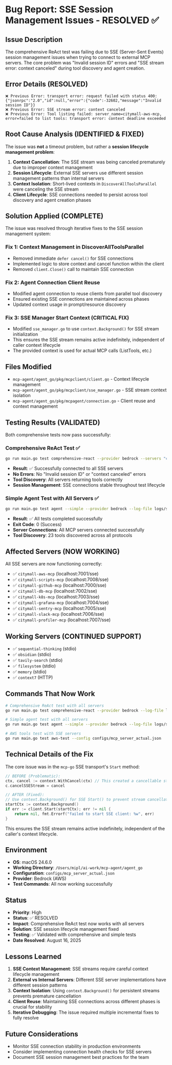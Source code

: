# Bug Report: SSE Session Management Issues - RESOLVED ✅

## Issue Description
The comprehensive ReAct test was failing due to SSE (Server-Sent Events) session management issues when trying to connect to external MCP servers. The core problem was "Invalid session ID" errors and "SSE stream error: context canceled" during tool discovery and agent creation.

## Error Details (RESOLVED)
```
❌ Previous Error: transport error: request failed with status 400: {"jsonrpc":"2.0","id":null,"error":{"code":-32602,"message":"Invalid session ID"}}
❌ Previous Error: SSE stream error: context canceled
❌ Previous Error: Tool listing failed: server_name=citymall-aws-mcp, error=failed to list tools: transport error: context deadline exceeded
```

## Root Cause Analysis (IDENTIFIED & FIXED)
The issue was **not** a timeout problem, but rather a **session lifecycle management problem**:

1. **Context Cancellation**: The SSE stream was being canceled prematurely due to improper context management
2. **Session Lifecycle**: External SSE servers use different session management patterns than internal servers
3. **Context Isolation**: Short-lived contexts in `DiscoverAllToolsParallel` were canceling the SSE stream
4. **Client Lifecycle**: SSE connections needed to persist across tool discovery and agent creation phases

## Solution Applied (COMPLETE)
The issue was resolved through iterative fixes to the SSE session management system:

### **Fix 1: Context Management in DiscoverAllToolsParallel**
- Removed immediate `defer cancel()` for SSE connections
- Implemented logic to store context and cancel function within the client
- Removed `client.Close()` call to maintain SSE connection

### **Fix 2: Agent Connection Client Reuse**
- Modified agent connection to reuse clients from parallel tool discovery
- Ensured existing SSE connections are maintained across phases
- Updated context usage in prompt/resource discovery

### **Fix 3: SSE Manager Start Context (CRITICAL FIX)**
- Modified `sse_manager.go` to use `context.Background()` for SSE stream initialization
- This ensures the SSE stream remains active indefinitely, independent of caller context lifecycle
- The provided context is used for actual MCP calls (ListTools, etc.)

## Files Modified
- `mcp-agent/agent_go/pkg/mcpclient/client.go` - Context lifecycle management
- `mcp-agent/agent_go/pkg/mcpclient/sse_manager.go` - SSE stream context isolation
- `mcp-agent/agent_go/pkg/mcpagent/connection.go` - Client reuse and context management

## Testing Results (VALIDATED)
Both comprehensive tests now pass successfully:

### **Comprehensive ReAct Test** ✅
```bash
go run main.go test comprehensive-react --provider bedrock --servers "citymall-aws-mcp,citymall-scripts-mcp" --log-file logs/react-test-$(date +%Y%m%d-%H%M%S).log
```
- **Result**: ✅ Successfully connected to all SSE servers
- **No Errors**: No "Invalid session ID" or "context canceled" errors
- **Tool Discovery**: All servers returning tools correctly
- **Session Management**: SSE connections stable throughout test lifecycle

### **Simple Agent Test with All Servers** ✅
```bash
go run main.go test agent --simple --provider bedrock --log-file logs/simple-test-all-servers-$(date +%Y%m%d-%H%M%S).log
```
- **Result**: ✅ All tests completed successfully
- **Exit Code**: 0 (Success)
- **Server Connections**: All MCP servers connected successfully
- **Tool Discovery**: 23 tools discovered across all protocols

## Affected Servers (NOW WORKING)
All SSE servers are now functioning correctly:
- ✅ `citymall-aws-mcp` (localhost:7001/sse)
- ✅ `citymall-scripts-mcp` (localhost:7008/sse)
- ✅ `citymall-github-mcp` (localhost:7000/sse)
- ✅ `citymall-db-mcp` (localhost:7002/sse)
- ✅ `citymall-k8s-mcp` (localhost:7003/sse)
- ✅ `citymall-grafana-mcp` (localhost:7004/sse)
- ✅ `citymall-sentry-mcp` (localhost:7005/sse)
- ✅ `citymall-slack-mcp` (localhost:7006/sse)
- ✅ `citymall-profiler-mcp` (localhost:7007/sse)

## Working Servers (CONTINUED SUPPORT)
- ✅ `sequential-thinking` (stdio)
- ✅ `obsidian` (stdio)
- ✅ `tavily-search` (stdio)
- ✅ `filesystem` (stdio)
- ✅ `memory` (stdio)
- ✅ `context7` (HTTP)

## Commands That Now Work
```bash
# Comprehensive ReAct test with all servers
go run main.go test comprehensive-react --provider bedrock --log-file logs/react-test-all-servers-$(date +%Y%m%d-%H%M%S).log

# Simple agent test with all servers
go run main.go test agent --simple --provider bedrock --log-file logs/simple-test-all-servers-$(date +%Y%m%d-%H%M%S).log

# AWS tools test with SSE servers
go run main.go test aws-test --config configs/mcp_server_actual.json
```

## Technical Details of the Fix
The core issue was in the `mcp-go` SSE transport's `Start` method:

```go
// BEFORE (Problematic):
ctx, cancel := context.WithCancel(ctx) // This created a cancellable stream from the passed context
c.cancelSSEStream = cancel

// AFTER (Fixed):
// Use context.Background() for SSE Start() to prevent stream cancellation
startCtx := context.Background()
if err := client.Start(startCtx); err != nil {
    return nil, fmt.Errorf("failed to start SSE client: %w", err)
}
```

This ensures the SSE stream remains active indefinitely, independent of the caller's context lifecycle.

## Environment
- **OS**: macOS 24.6.0
- **Working Directory**: `/Users/mipl/ai-work/mcp-agent/agent_go`
- **Configuration**: `configs/mcp_server_actual.json`
- **Provider**: Bedrock (AWS)
- **Test Commands**: All now working successfully

## Status
- **Priority**: High
- **Status**: ✅ RESOLVED
- **Impact**: Comprehensive ReAct test now works with all servers
- **Solution**: SSE session lifecycle management fixed
- **Testing**: ✅ Validated with comprehensive and simple tests
- **Date Resolved**: August 16, 2025

## Lessons Learned
1. **SSE Context Management**: SSE streams require careful context lifecycle management
2. **External vs Internal Servers**: Different SSE server implementations have different session patterns
3. **Context Isolation**: Using `context.Background()` for persistent streams prevents premature cancellation
4. **Client Reuse**: Maintaining SSE connections across different phases is crucial for stability
5. **Iterative Debugging**: The issue required multiple incremental fixes to fully resolve

## Future Considerations
- Monitor SSE connection stability in production environments
- Consider implementing connection health checks for SSE servers
- Document SSE session management best practices for the team
